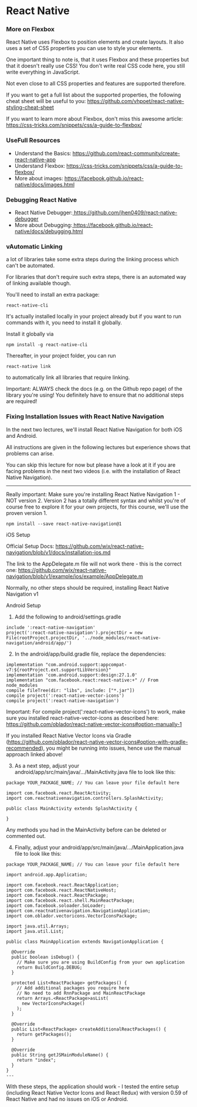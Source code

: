 # React Native

### More on Flexbox

React Native uses Flexbox to position elements and create layouts. It also uses
a set of CSS properties you can use to style your elements.

One important thing to note is, that it uses Flexbox and these properties but
that it doesn't really use CSS! You don't write real CSS code here, you still
write everything in JavaScript.

Not even close to all CSS properties and features are supported therefore.

If you want to get a full list about the supported properties, the following
cheat sheet will be useful to you:
<a href="https://github.com/vhpoet/react-native-styling-cheat-sheet">https://github.com/vhpoet/react-native-styling-cheat-sheet</a>

If you want to learn more about Flexbox, don't miss this awesome article:
<a href="https://css-tricks.com/snippets/css/a-guide-to-flexbox/">https://css-tricks.com/snippets/css/a-guide-to-flexbox/</a>

### UseFull Resources

<ul>
<li>Understand the Basics: <a href="https://github.com/react-community/create-react-native-app">https://github.com/react-community/create-react-native-app</a></li>
<li>Understand Flexbox: <a href="https://css-tricks.com/snippets/css/a-guide-to-flexbox/">https://css-tricks.com/snippets/css/a-guide-to-flexbox/</a></li>
<li>More about images: <a href="https://facebook.github.io/react-native/docs/images.html">https://facebook.github.io/react-native/docs/images.html</a>
</li>
</ul>

### Debugging React Native

<ul>
<li>React Native Debugger:<a href="https://github.com/jhen0409/react-native-debugger"> https://github.com/jhen0409/react-native-debugger</a>
</li><li>More about Debugging:<a href="https://facebook.github.io/react-native/docs/debugging.html"> https://facebook.github.io/react-native/docs/debugging.html</a>
</li>
</ul>

### vAutomatic Linking

a lot of libraries take some extra steps during the linking process which can't
be automated.

For libraries that don't require such extra steps, there is an automated way of
linking available though.

You'll need to install an extra package:

```
react-native-cli
```

It's actually installed locally in your project already but if you want to run
commands with it, you need to install it globally.

Install it globally via

```
npm install -g react-native-cli
```

Thereafter, in your project folder, you can run

```
react-native link
```

to automatically link all libraries that require linking.

Important: ALWAYS check the docs (e.g. on the Github repo page) of the library
you're using! You definitely have to ensure that no additional steps are
required!

### Fixing Installation Issues with React Native Navigation

In the next two lectures, we'll install React Native Navigation for both iOS and
Android.

All instructions are given in the following lectures but experience shows that
problems can arise.

You can skip this lecture for now but please have a look at it if you are facing
problems in the next two videos (i.e. with the installation of React Native
Navigation).

---

Really important: Make sure you're installing React Native Navigation 1 - NOT
version 2. Version 2 has a totally different syntax and whilst you're of course
free to explore it for your own projects, for this course, we'll use the proven
version 1.

```
npm install --save react-native-navigation@1
```

iOS Setup

Official Setup Docs:
https://github.com/wix/react-native-navigation/blob/v1/docs/installation-ios.md

The link to the AppDelegate.m file will not work there - this is the correct
one:
https://github.com/wix/react-native-navigation/blob/v1/example/ios/example/AppDelegate.m

Normally, no other steps should be required, installing React Native Navigation
v1

Android Setup

1. Add the following to android/settings.gradle

```
include ':react-native-navigation'
project(':react-native-navigation').projectDir = new File(rootProject.projectDir, '../node_modules/react-native-navigation/android/app/')
```

2. In the android/app/build.gradle file, replace the dependencies:

```
implementation "com.android.support:appcompat-v7:${rootProject.ext.supportLibVersion}"
implementation 'com.android.support:design:27.1.0'
implementation "com.facebook.react:react-native:+" // From node_modules
compile fileTree(dir: "libs", include: ["*.jar"])
compile project(':react-native-vector-icons')
compile project(':react-native-navigation')
```

Important: For compile project(':react-native-vector-icons') to work, make sure
you installed react-native-vector-icons as described here:
https://github.com/oblador/react-native-vector-icons#option-manually-1

If you installed React Native Vector Icons via Gradle
(https://github.com/oblador/react-native-vector-icons#option-with-gradle-recommended),
you might be running into issues, hence use the manual approach linked above!

3. As a next step, adjust your android/app/src/main/java/.../MainActivity.java
   file to look like this:

```
package YOUR_PACKAGE_NAME; // You can leave your file default here

import com.facebook.react.ReactActivity;
import com.reactnativenavigation.controllers.SplashActivity;

public class MainActivity extends SplashActivity {

}
```

Any methods you had in the MainActivity before can be deleted or commented out.

4. Finally, adjust your android/app/src/main/java/.../MainApplication.java file
   to look like this:

```
package YOUR_PACKAGE_NAME; // You can leave your file default here

import android.app.Application;

import com.facebook.react.ReactApplication;
import com.facebook.react.ReactNativeHost;
import com.facebook.react.ReactPackage;
import com.facebook.react.shell.MainReactPackage;
import com.facebook.soloader.SoLoader;
import com.reactnativenavigation.NavigationApplication;
import com.oblador.vectoricons.VectorIconsPackage;

import java.util.Arrays;
import java.util.List;

public class MainApplication extends NavigationApplication {

  @Override
  public boolean isDebug() {
    // Make sure you are using BuildConfig from your own application
    return BuildConfig.DEBUG;
  }

  protected List<ReactPackage> getPackages() {
    // Add additional packages you require here
    // No need to add RnnPackage and MainReactPackage
    return Arrays.<ReactPackage>asList(
      new VectorIconsPackage()
    );
  }

  @Override
  public List<ReactPackage> createAdditionalReactPackages() {
    return getPackages();
  }

  @Override
  public String getJSMainModuleName() {
    return "index";
  }
}
---
```

With these steps, the application should work - I tested the entire setup
(including React Native Vector Icons and React Redux) with version 0.59 of React
Native and had no issues on iOS or Android.

